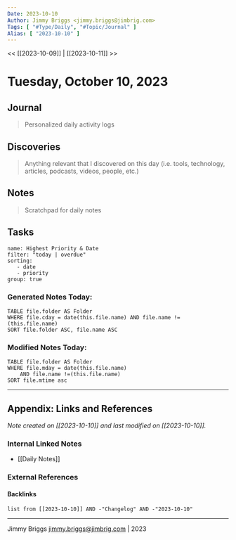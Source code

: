 ```yaml
---
Date: 2023-10-10
Author: Jimmy Briggs <jimmy.briggs@jimbrig.com>
Tags: [ "#Type/Daily", "#Topic/Journal" ]
Alias: [ "2023-10-10" ]
---
```


<< [[2023-10-09]] | [[2023-10-11]] >>

# Tuesday, October 10, 2023

## Journal

> Personalized daily activity logs

## Discoveries

> Anything relevant that I discovered on this day (i.e. tools, technology, articles, podcasts, videos, people, etc.)

## Notes

> Scratchpad for daily notes

## Tasks

```todoist
name: Highest Priority & Date
filter: "today | overdue"
sorting: 
   - date
   - priority
group: true
```


### Generated Notes Today:

```dataview
TABLE file.folder AS Folder 
WHERE file.cday = date(this.file.name) AND file.name !=(this.file.name) 
SORT file.folder ASC, file.name ASC
```

### Modified Notes Today:

```dataview
TABLE file.folder AS Folder
WHERE file.mday = date(this.file.name) 
	AND file.name !=(this.file.name)
SORT file.mtime asc
```

***

## Appendix: Links and References

*Note created on [[2023-10-10]] and last modified on [[2023-10-10]].*

### Internal Linked Notes

- [[Daily Notes]]

### External References

#### Backlinks

```dataview
list from [[2023-10-10]] AND -"Changelog" AND -"2023-10-10"
```


***

Jimmy Briggs <jimmy.briggs@jimbrig.com> | 2023